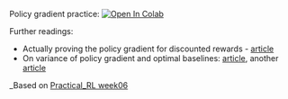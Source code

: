 Policy gradient practice:
[![Open In Colab](https://colab.research.google.com/assets/colab-badge.svg)](https://colab.research.google.com/github/girafe-ai/ml-mipt/blob/advanced_s21/week1_10_Reinforce/week10_Reinforce_practice.ipynb)

Further readings:

- Actually proving the policy gradient for discounted rewards -
  [article](https://papers.nips.cc/paper/1713-policy-gradient-methods-for-reinforcement-learning-with-function-approximation.pdf)
- On variance of policy gradient and optimal baselines:
  [article](https://papers.nips.cc/paper/4264-analysis-and-improvement-of-policy-gradient-estimation.pdf),
  another [article](https://arxiv.org/pdf/1301.2315.pdf)

\_Based on
[Practical_RL week06](https://github.com/yandexdataschool/Practical_RL/tree/master/week06_policy_based)
